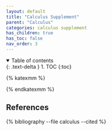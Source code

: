 ```yaml
---
layout: default
title: "Calculus Supplement"
parent: "Calculus"
categories: calculus supplement
has_children: true
has_toc: false
nav_order: 3
---
```

<details open markdown="block">
  <summary> 
    Table of contents
  </summary>
  {: .text-delta }
1. TOC
{:toc}
</details>

{% katexmm %}


{% endkatexmm %}

## References

{% bibliography --file calculus --cited %}
